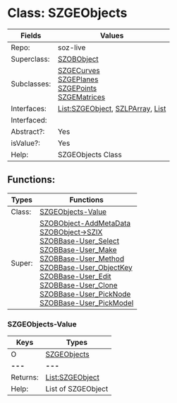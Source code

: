 
# Class:	SZGEObjects

| Fields | Values |
| --------- | --------- |
| Repo: | soz-live |
| Superclass: | [SZOBObject](SZOBObject.html) |
| Subclasses: | [SZGECurves](SZGECurves.html) <br> [SZGEPlanes](SZGEPlanes.html) <br> [SZGEPoints](SZGEPoints.html) <br> [SZGEMatrices](SZGEMatrices.html) |
| Interfaces: | [List:SZGEObject](List:SZGEObject.html), [SZLPArray](SZLPArray.html), [List](List.html) |
| Interfaced: |  |
| Abstract?: | Yes |
| isValue?: | Yes |
| Help: | SZGEObjects Class |


## Functions:

| Types | Functions |
| --------- | --------- |
| Class: | [SZGEObjects-Value](#SZGEObjects-Value) |
| Super: | [SZOBObject-AddMetaData](SZOBObject.html) <br> [SZOBObject->SZIX](SZOBObject.html) <br> [SZOBBase-User_Select](SZOBBase.html) <br> [SZOBBase-User_Make](SZOBBase.html) <br> [SZOBBase-User_Method](SZOBBase.html) <br> [SZOBBase-User_ObjectKey](SZOBBase.html) <br> [SZOBBase-User_Edit](SZOBBase.html) <br> [SZOBBase-User_Clone](SZOBBase.html) <br> [SZOBBase-User_PickNode](SZOBBase.html) <br> [SZOBBase-User_PickModel](SZOBBase.html) |


### SZGEObjects-Value

| Keys | Types |
| --------- | --------- |
| O | [SZGEObjects](SZGEObjects.html) |
| **---** | **---** |
| Returns: | [List:SZGEObject](SZGEObject.html) |
| Help: | List of SZGEObject |


